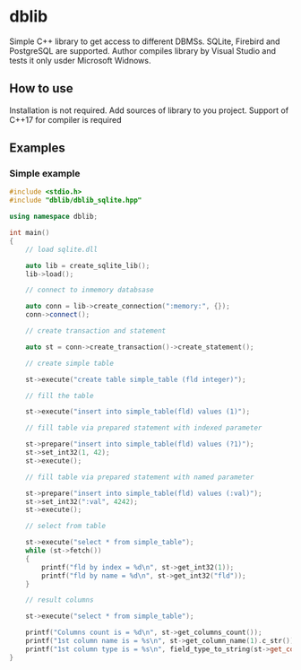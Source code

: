 # dblib
Simple C++ library to get access to different DBMSs. SQLite, Firebird and PostgreSQL are supported. 
Author compiles library by Visual Studio and tests it only usder Microsoft Widnows.

## How to use
Installation is not required. Add sources of library to you project. Support of C++17 for compiler is required

## Examples

### Simple example
```cpp
#include <stdio.h>
#include "dblib/dblib_sqlite.hpp"

using namespace dblib;

int main()
{
	// load sqlite.dll

	auto lib = create_sqlite_lib();
	lib->load();

	// connect to inmemory databsase

	auto conn = lib->create_connection(":memory:", {});
	conn->connect();

	// create transaction and statement

	auto st = conn->create_transaction()->create_statement();

	// create simple table

	st->execute("create table simple_table (fld integer)");

	// fill the table

	st->execute("insert into simple_table(fld) values (1)");

	// fill table via prepared statement with indexed parameter

	st->prepare("insert into simple_table(fld) values (?1)");
	st->set_int32(1, 42);
	st->execute();

	// fill table via prepared statement with named parameter

	st->prepare("insert into simple_table(fld) values (:val)");
	st->set_int32(":val", 4242);
	st->execute();

	// select from table

	st->execute("select * from simple_table");
	while (st->fetch())
	{
		printf("fld by index = %d\n", st->get_int32(1));
		printf("fld by name = %d\n", st->get_int32("fld"));
	}

	// result columns

	st->execute("select * from simple_table");

	printf("Columns count is = %d\n", st->get_columns_count());
	printf("1st column name is = %s\n", st->get_column_name(1).c_str());
	printf("1st column type is = %s\n", field_type_to_string(st->get_column_type(1)).c_str());
}
```
